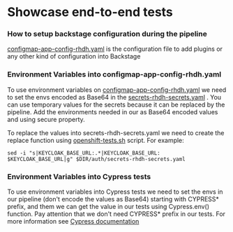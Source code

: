 # Showcase end-to-end tests

### How to setup backstage configuration during the pipeline

[configmap-app-config-rhdh.yaml](.ibm/pipelines/resources/config_map/configmap-app-config-rhdh.yaml) is the
configuration file
to add plugins or any other kind of configuration into Backstage

### Environment Variables into configmap-app-config-rhdh.yaml

To use environment variables
on [configmap-app-config-rhdh.yaml](.ibm/pipelines/resources/config_map/configmap-app-config-rhdh.yaml)
we need to set the envs encoded as Base64 in the
[secrets-rhdh-secrets.yaml](.ibm/pipelines/auth/secrets-rhdh-secrets.yaml) .
You can use temporary values for the secrets because it can be replaced by the pipeline.
Add the environments needed in our as Base64 encoded values and using secure property.

To replace the values into secrets-rhdh-secrets.yaml we need to create the replace function using
[openshift-tests.sh](.ibm/pipelines/openshift-tests.sh) script. For example:

`sed -i "s|KEYCLOAK_BASE_URL:.*|KEYCLOAK_BASE_URL: $KEYCLOAK_BASE_URL|g" $DIR/auth/secrets-rhdh-secrets.yaml
`

### Environment Variables into Cypress tests

To use environment variables into Cypress tests we need to set the envs
in our pipeline (don't encode the values as Base64) starting with CYPRESS* prefix, and them we can get the value
in our tests using Cypress.env() function. Pay attention that we don't need CYPRESS*
prefix in our tests.
For more information see [Cypress documentation](https://docs.cypress.io/guides/guides/environment-variables#Option-3-CYPRESS_)
